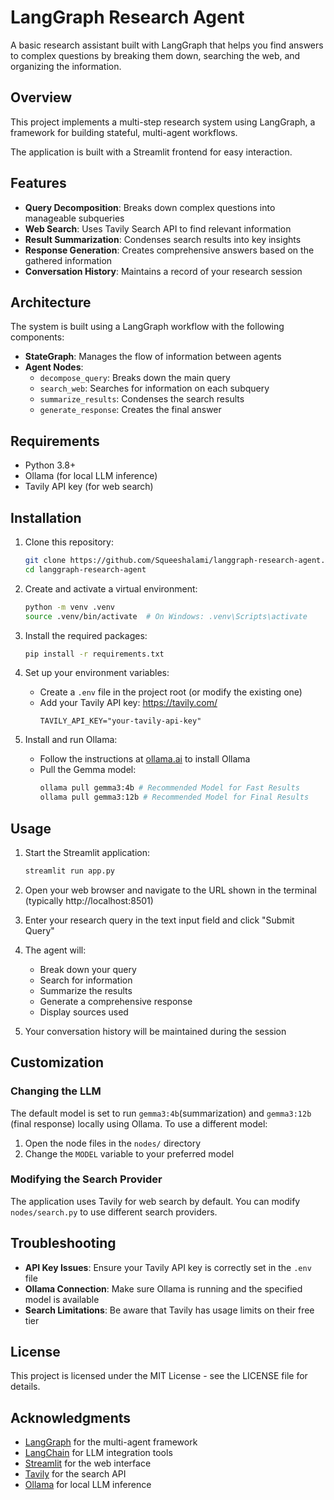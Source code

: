 # LangGraph Research Agent

A basic research assistant built with LangGraph that helps you find answers to complex questions by breaking them down, searching the web, and organizing the information.

## Overview

This project implements a multi-step research system using LangGraph, a framework for building stateful, multi-agent workflows.

The application is built with a Streamlit frontend for easy interaction.

## Features

- **Query Decomposition**: Breaks down complex questions into manageable subqueries
- **Web Search**: Uses Tavily Search API to find relevant information
- **Result Summarization**: Condenses search results into key insights
- **Response Generation**: Creates comprehensive answers based on the gathered information
- **Conversation History**: Maintains a record of your research session

## Architecture

The system is built using a LangGraph workflow with the following components:

- **StateGraph**: Manages the flow of information between agents
- **Agent Nodes**:
  - `decompose_query`: Breaks down the main query
  - `search_web`: Searches for information on each subquery
  - `summarize_results`: Condenses the search results
  - `generate_response`: Creates the final answer

## Requirements

- Python 3.8+
- Ollama (for local LLM inference)
- Tavily API key (for web search)

## Installation

1. Clone this repository:
   ```bash
   git clone https://github.com/Squeeshalami/langgraph-research-agent.git
   cd langgraph-research-agent
   ```

2. Create and activate a virtual environment:
   ```bash
   python -m venv .venv
   source .venv/bin/activate  # On Windows: .venv\Scripts\activate
   ```

3. Install the required packages:
   ```bash
   pip install -r requirements.txt
   ```

4. Set up your environment variables:
   - Create a `.env` file in the project root (or modify the existing one)
   - Add your Tavily API key: https://tavily.com/
     ```
     TAVILY_API_KEY="your-tavily-api-key"
     ```

5. Install and run Ollama:
   - Follow the instructions at [ollama.ai](https://ollama.ai) to install Ollama
   - Pull the Gemma model:
     ```bash
     ollama pull gemma3:4b # Recommended Model for Fast Results
     ollama pull gemma3:12b # Recommended Model for Final Results
     ```

## Usage

1. Start the Streamlit application:
   ```bash
   streamlit run app.py
   ```

2. Open your web browser and navigate to the URL shown in the terminal (typically http://localhost:8501)

3. Enter your research query in the text input field and click "Submit Query"

4. The agent will:
   - Break down your query
   - Search for information
   - Summarize the results
   - Generate a comprehensive response
   - Display sources used

5. Your conversation history will be maintained during the session

## Customization

### Changing the LLM

The default model is set to run `gemma3:4b`(summarization) and `gemma3:12b` (final response) locally using Ollama. To use a different model:

1. Open the node files in the `nodes/` directory
2. Change the `MODEL` variable to your preferred model

### Modifying the Search Provider

The application uses Tavily for web search by default. You can modify `nodes/search.py` to use different search providers.

## Troubleshooting

- **API Key Issues**: Ensure your Tavily API key is correctly set in the `.env` file
- **Ollama Connection**: Make sure Ollama is running and the specified model is available
- **Search Limitations**: Be aware that Tavily has usage limits on their free tier

## License

This project is licensed under the MIT License - see the LICENSE file for details.

## Acknowledgments

- [LangGraph](https://github.com/langchain-ai/langgraph) for the multi-agent framework
- [LangChain](https://github.com/langchain-ai/langchain) for LLM integration tools
- [Streamlit](https://streamlit.io/) for the web interface
- [Tavily](https://tavily.com/) for the search API
- [Ollama](https://ollama.ai/) for local LLM inference 